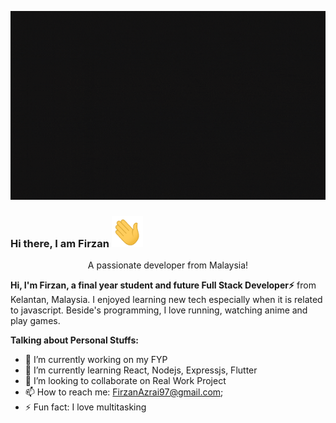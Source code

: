 ![profile](https://github.com/Firzan97/Firzan97/blob/master/cover.gif)

### Hi there, I am Firzan <img src="https://github.com/Firzan97/Firzan97/blob/master/Hi.gif" width="50" height="50">

<div align="center">
  A passionate developer from Malaysia!
</div>

**Hi, I'm Firzan, a final year student and future Full Stack Developer⚡** from Kelantan, Malaysia. I enjoyed learning new tech especially when it is related to javascript. Beside's programming, I love running, watching anime and play games.

**Talking about Personal Stuffs:**

- 🔭 I’m currently working on my FYP
- 🌱 I’m currently learning React, Nodejs, Expressjs, Flutter
- 👯 I’m looking to collaborate on Real Work Project
- 📫 How to reach me: FirzanAzrai97@gmail.com;
- ⚡ Fun fact: I love multitasking
